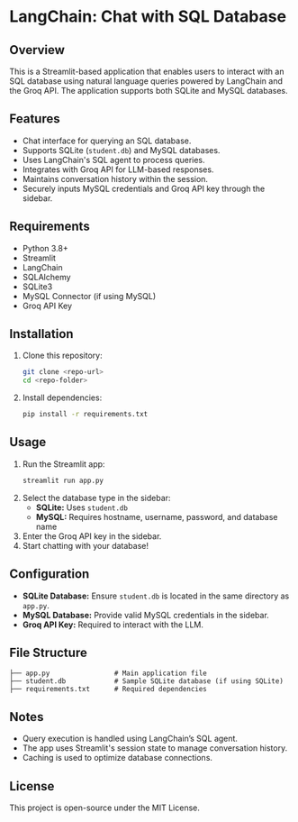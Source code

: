# LangChain: Chat with SQL Database

## Overview
This is a Streamlit-based application that enables users to interact with an SQL database using natural language queries powered by LangChain and the Groq API. The application supports both SQLite and MySQL databases.

## Features
- Chat interface for querying an SQL database.
- Supports SQLite (`student.db`) and MySQL databases.
- Uses LangChain's SQL agent to process queries.
- Integrates with Groq API for LLM-based responses.
- Maintains conversation history within the session.
- Securely inputs MySQL credentials and Groq API key through the sidebar.

## Requirements
- Python 3.8+
- Streamlit
- LangChain
- SQLAlchemy
- SQLite3
- MySQL Connector (if using MySQL)
- Groq API Key

## Installation
1. Clone this repository:
   ```bash
   git clone <repo-url>
   cd <repo-folder>
   ```
2. Install dependencies:
   ```bash
   pip install -r requirements.txt
   ```

## Usage
1. Run the Streamlit app:
   ```bash
   streamlit run app.py
   ```
2. Select the database type in the sidebar:
   - **SQLite:** Uses `student.db`
   - **MySQL:** Requires hostname, username, password, and database name
3. Enter the Groq API key in the sidebar.
4. Start chatting with your database!

## Configuration
- **SQLite Database:** Ensure `student.db` is located in the same directory as `app.py`.
- **MySQL Database:** Provide valid MySQL credentials in the sidebar.
- **Groq API Key:** Required to interact with the LLM.

## File Structure
```
├── app.py                # Main application file
├── student.db            # Sample SQLite database (if using SQLite)
├── requirements.txt      # Required dependencies
```

## Notes
- Query execution is handled using LangChain’s SQL agent.
- The app uses Streamlit's session state to manage conversation history.
- Caching is used to optimize database connections.

## License
This project is open-source under the MIT License.

